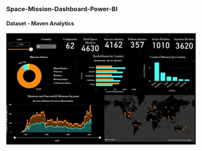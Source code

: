 <h3> Space-Mission-Dashboard-Power-BI </h3>
<h4> Dataset - Maven Analytics </h4>
<img src = "https://github.com/Vaibhavii3/Space-Mission-Dashboard-Power-BI/blob/main/space.jpg">
